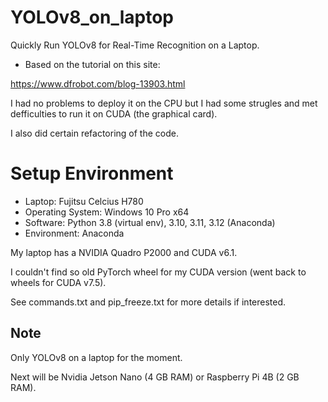 # YOLOv8_on_laptop
Quickly Run YOLOv8 for Real-Time Recognition on a Laptop.

* Based on the tutorial on this site:

<https://www.dfrobot.com/blog-13903.html>

I had no problems to deploy it on the CPU but I had some strugles and met defficulties to run it on CUDA (the graphical card).

I also did certain refactoring of the code.

# Setup Environment
* Laptop: Fujitsu Celcius H780
* Operating System: Windows 10 Pro x64
* Software: Python 3.8 (virtual env), 3.10, 3.11, 3.12 (Anaconda)
* Environment: Anaconda

My laptop has a NVIDIA Quadro P2000 and CUDA v6.1.

I couldn't find so old PyTorch wheel for my CUDA version (went back to wheels for CUDA v7.5).

See commands.txt and pip_freeze.txt for more details if interested.

## Note

Only YOLOv8 on a laptop for the moment.

Next will be Nvidia Jetson Nano (4 GB RAM) or Raspberry Pi 4B (2 GB RAM).

